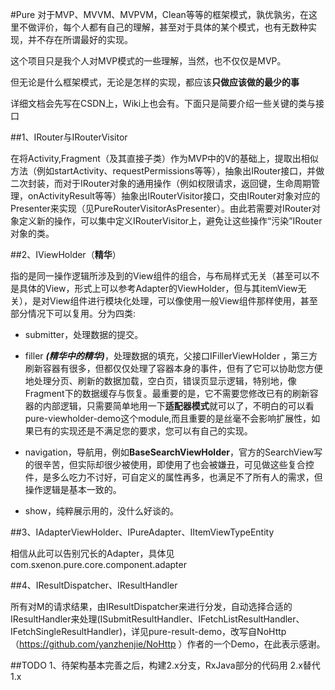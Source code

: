#Pure
对于MVP、MVVM、MVPVM，Clean等等的框架模式，孰优孰劣，在这里不做评价，每个人都有自己的理解，甚至对于具体的某个模式，也有无数种实现，并不存在所谓最好的实现。

这个项目只是我个人对MVP模式的一些理解，当然，也不仅仅是MVP。

但无论是什么框架模式，无论是怎样的实现，都应该**只做应该做的最少的事**

详细文档会先写在CSDN上，Wiki上也会有。下面只是简要介绍一些关键的类与接口

##1、IRouter与IRouterVisitor

在将Activity,Fragment（及其直接子类）作为MVP中的V的基础上，提取出相似方法（例如startActivity、requestPermissions等等），抽象出IRouter接口，并做二次封装，而对于IRouter对象的通用操作（例如权限请求，返回键，生命周期管理，onActivityResult等等）抽象出IRouterVisitor接口，交由IRouter对象对应的Presenter来实现（见PureRouterVisitorAsPresenter）。由此若需要对IRouter对象定义新的操作，可以集中定义IRouterVisitor上，避免让这些操作“污染”IRouter对象的类。

##2、IViewHolder（**精华**）

指的是同一操作逻辑所涉及到的View组件的组合，与布局样式无关（甚至可以不是具体的View，形式上可以参考Adapter的ViewHolder，但与其itemView无关），是对View组件进行模块化处理，可以像使用一般View组件那样使用，甚至部分情况下可以复用。分为四类:

* submitter，处理数据的提交。

* filler **_(精华中的精华)_**，处理数据的填充，父接口IFillerViewHolder ，第三方刷新容器有很多，但都仅仅处理了容器本身的事件，但有了它可以协助您方便地处理分页、刷新的数据加载，空白页，错误页显示逻辑，特别地，像Fragment下的数据缓存与恢复。最重要的是，它不需要您修改已有的刷新容器的内部逻辑，只需要简单地用一下**适配器模式**就可以了，不明白的可以看pure-viewholder-demo这个module,而且重要的是丝毫不会影响扩展性，如果已有的实现还是不满足您的要求，您可以有自己的实现。

* navigation，导航用，例如**BaseSearchViewHolder**，官方的SearchView写的很辛苦，但实际却很少被使用，即使用了也会被嫌丑，可见做这些复合控件，是多么吃力不讨好，可自定义的属性再多，也满足不了所有人的需求，但操作逻辑是基本一致的。

* show，纯粹展示用的，没什么好谈的。

##3、IAdapterViewHolder、IPureAdapter、IItemViewTypeEntity

相信从此可以告别冗长的Adapter，具体见com.sxenon.pure.core.component.adapter

##4、IResultDispatcher、IResultHandler

所有对M的请求结果，由IResultDispatcher来进行分发，自动选择合适的IResultHandler来处理(ISubmitResultHandler、IFetchListResultHandler、IFetchSingleResultHandler)，详见pure-result-demo，改写自NoHttp（https://github.com/yanzhenjie/NoHttp ）作者的一个Demo，在此表示感谢。

##TODO
1、待架构基本完善之后，构建2.x分支，RxJava部分的代码用 2.x替代1.x

